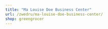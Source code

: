 ```yaml
---
title: "Ma Louise Doe Business Center"
url: /zwedru/ma-louise-doe-business-center/
shop: greengrocer
---
```


